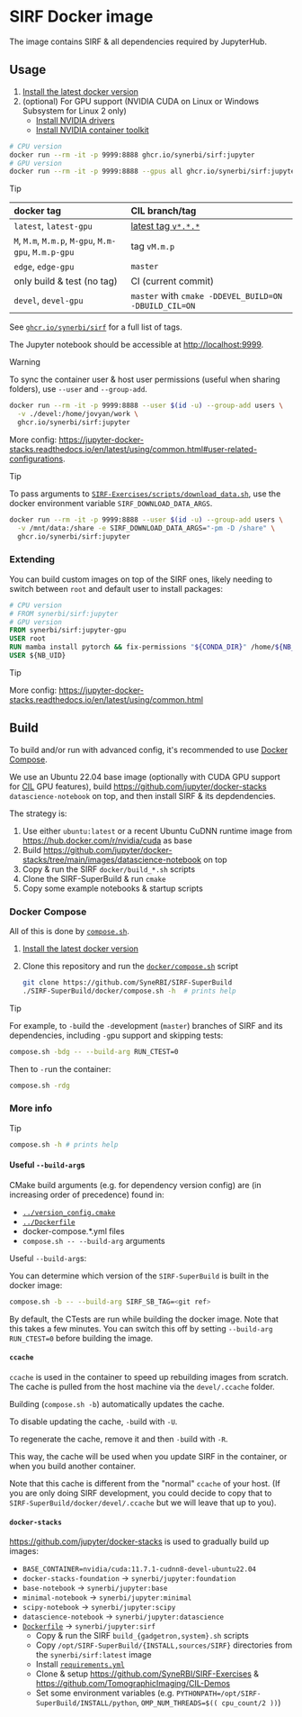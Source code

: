 # SIRF Docker image

The image contains SIRF & all dependencies required by JupyterHub.

## Usage

1. [Install the latest docker version](https://docs.docker.com/engine/install/)
2. (optional) For GPU support (NVIDIA CUDA on Linux or Windows Subsystem for Linux 2 only)
   - [Install NVIDIA drivers](https://developer.nvidia.com/cuda-downloads)
   - [Install NVIDIA container toolkit](https://docs.nvidia.com/datacenter/cloud-native/container-toolkit/latest/install-guide.html)

```sh
# CPU version
docker run --rm -it -p 9999:8888 ghcr.io/synerbi/sirf:jupyter
# GPU version
docker run --rm -it -p 9999:8888 --gpus all ghcr.io/synerbi/sirf:jupyter-gpu
```

> [!TIP]
> docker tag | CIL branch/tag
> :---|:---
> `latest`, `latest-gpu` | [latest tag `v*.*.*`](https://github.com/SyneRBI/SIRF-SuperBuild/releases/latest)
> `M`, `M.m`, `M.m.p`, `M-gpu`, `M.m-gpu`, `M.m.p-gpu` | tag `vM.m.p`
> `edge`, `edge-gpu` | `master`
> only build & test (no tag) | CI (current commit)
> `devel`, `devel-gpu` | `master` with `cmake -DDEVEL_BUILD=ON -DBUILD_CIL=ON`
>
> See [`ghcr.io/synerbi/sirf`](https://github.com/SyneRBI/SIRF-SuperBuild/pkgs/container/sirf) for a full list of tags.

The Jupyter notebook should be accessible at <http://localhost:9999>.

> [!WARNING]
> To sync the container user & host user permissions (useful when sharing folders), use `--user` and `--group-add`.
>
> ```sh
> docker run --rm -it -p 9999:8888 --user $(id -u) --group-add users \
>   -v ./devel:/home/jovyan/work \
>   ghcr.io/synerbi/sirf:jupyter
> ```

More config: <https://jupyter-docker-stacks.readthedocs.io/en/latest/using/common.html#user-related-configurations>.

> [!TIP]
> To pass arguments to [`SIRF-Exercises/scripts/download_data.sh`](https://github.com/SyneRBI/SIRF-Exercises/blob/master/scripts/download_data.sh), use the docker environment variable `SIRF_DOWNLOAD_DATA_ARGS`.
>
> ```sh
> docker run --rm -it -p 9999:8888 --user $(id -u) --group-add users \
>   -v /mnt/data:/share -e SIRF_DOWNLOAD_DATA_ARGS="-pm -D /share" \
>   ghcr.io/synerbi/sirf:jupyter
> ```

### Extending

You can build custom images on top of the SIRF ones, likely needing to switch between `root` and default user to install packages:

```Dockerfile
# CPU version
# FROM synerbi/sirf:jupyter
# GPU version
FROM synerbi/sirf:jupyter-gpu
USER root
RUN mamba install pytorch && fix-permissions "${CONDA_DIR}" /home/${NB_USER}
USER ${NB_UID}
```

> [!TIP]
> More config: <https://jupyter-docker-stacks.readthedocs.io/en/latest/using/common.html>

## Build

To build and/or run with advanced config, it's recommended to use [Docker Compose](https://docs.docker.com/compose/).

We use an Ubuntu 22.04 base image (optionally with CUDA GPU support for [CIL](https://github.com/TomographicImaging/CIL) GPU features), build <https://github.com/jupyter/docker-stacks> `datascience-notebook` on top, and then install SIRF & its depdendencies.

The strategy is:

1. Use either `ubuntu:latest` or a recent Ubuntu CuDNN runtime image from <https://hub.docker.com/r/nvidia/cuda> as base
2. Build <https://github.com/jupyter/docker-stacks/tree/main/images/datascience-notebook> on top
3. Copy & run the SIRF `docker/build_*.sh` scripts
4. Clone the SIRF-SuperBuild & run `cmake`
5. Copy some example notebooks & startup scripts

### Docker Compose

All of this is done by [`compose.sh`](./compose.sh).

1. [Install the latest docker version](https://docs.docker.com/engine/install/)
2. Clone this repository and run the [`docker/compose.sh`](docker/compose.sh) script

   ```bash
   git clone https://github.com/SyneRBI/SIRF-SuperBuild
   ./SIRF-SuperBuild/docker/compose.sh -h  # prints help
   ```

> [!TIP]
> For example, to `-b`uild the `-d`evelopment (`master`) branches of SIRF and its dependencies, including `-g`pu support and skipping tests:
>
> ```bash
> compose.sh -bdg -- --build-arg RUN_CTEST=0
> ```
>
> Then to `-r`un the container:
>
> ```bash
> compose.sh -rdg
> ```

### More info

> [!TIP]
>
> ```bash
> compose.sh -h # prints help
> ```

#### Useful `--build-arg`s

CMake build arguments (e.g. for dependency version config) are (in increasing order of precedence) found in:

- [`../version_config.cmake`](../version_config.cmake)
- [`../Dockerfile`](../Dockerfile)
- docker-compose.*.yml files
- `compose.sh -- --build-arg` arguments

Useful `--build-arg`s:

You can determine which version of the `SIRF-SuperBuild` is built in the docker image:

```bash
compose.sh -b -- --build-arg SIRF_SB_TAG=<git ref>
```

By default, the CTests are run while building the docker image. Note that this takes a few minutes.
You can switch this off by setting `--build-arg  RUN_CTEST=0` before building the image.

#### `ccache`

`ccache` is used in the container to speed up rebuilding images from scratch.
The cache is pulled from the host machine via the `devel/.ccache` folder.

Building (`compose.sh -b`) automatically updates the cache.

To disable updating the cache, `-b`uild with `-U`.

To regenerate the cache, remove it and then `-b`uild with `-R`.

This way, the cache will be used when you update SIRF in the container, or when you build another container.

Note that this cache is different from the "normal" `ccache` of your host. (If you are only doing SIRF development, you could decide to copy that to
`SIRF-SuperBuild/docker/devel/.ccache` but we will leave that up to you).

#### `docker-stacks`

<https://github.com/jupyter/docker-stacks> is used to gradually build up images:

- `BASE_CONTAINER=nvidia/cuda:11.7.1-cudnn8-devel-ubuntu22.04`
- `docker-stacks-foundation` -> `synerbi/jupyter:foundation`
- `base-notebook` -> `synerbi/jupyter:base`
- `minimal-notebook` -> `synerbi/jupyter:minimal`
- `scipy-notebook` -> `synerbi/jupyter:scipy`
- `datascience-notebook` -> `synerbi/jupyter:datascience`
- [`Dockerfile`](./Dockerfile) -> `synerbi/jupyter:sirf`
  + Copy & run the SIRF `build_{gadgetron,system}.sh` scripts
  + Copy `/opt/SIRF-SuperBuild/{INSTALL,sources/SIRF}` directories from the `synerbi/sirf:latest` image
  + Install [`requirements.yml`](requirements.yml)
  + Clone & setup <https://github.com/SyneRBI/SIRF-Exercises> & <https://github.com/TomographicImaging/CIL-Demos>
  + Set some environment variables (e.g. `PYTHONPATH=/opt/SIRF-SuperBuild/INSTALL/python`, `OMP_NUM_THREADS=$(( cpu_count/2 ))`)
